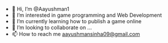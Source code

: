 - 👋 Hi, I’m @Aayushman1
- 👀 I’m interested in game programming and Web Development
- 🌱 I’m currently learning how to publish a game online
- 💞️ I’m looking to collaborate on ...
- 📫 How to reach me aayushmansinha09@gmail.com

<!---
Aayushman1/Aayushman1 is a ✨ special ✨ repository because its `README.md` (this file) appears on your GitHub profile.
You can click the Preview link to take a look at your changes.
--->
